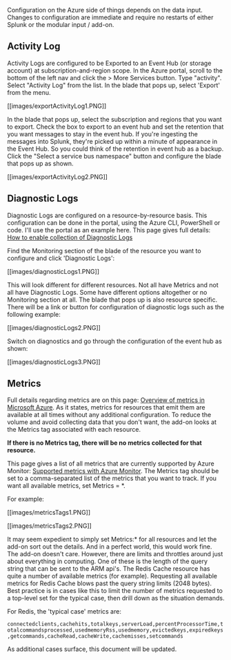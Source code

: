 Configuration on the Azure side of things depends on the data input. Changes to configuration are immediate and require no restarts of either Splunk or the modular input / add-on.

## Activity Log
Activity Logs are configured to be Exported to an Event Hub (or storage account) at subscription-and-region scope. In the Azure portal, scroll to the bottom of the left nav and click the \> More Services button. Type "activity". Select "Activity Log" from the list. In the blade that pops up, select 'Export' from the menu.  

[[images/exportActivityLog1.PNG]]  

In the blade that pops up, select the subscription and regions that you want to export. Check the box to export to an event hub and set the retention that you want messages to stay in the event hub. If you're ingesting the messages into Splunk, they're picked up within a minute of appearance in the Event Hub. So you could think of the retention in event hub as a backup. Click the "Select a service bus namespace" button and configure the blade that pops up as shown.

[[images/exportActivityLog2.PNG]]  

## Diagnostic Logs
Diagnostic Logs are configured on a resource-by-resource basis. This configuration can be done in the portal, using the Azure CLI, PowerShell or code. I'll use the portal as an example here. This page gives full details: [How to enable collection of Diagnostic Logs](https://docs.microsoft.com/en-us/azure/monitoring-and-diagnostics/monitoring-overview-of-diagnostic-logs#how-to-enable-collection-of-diagnostic-logs)

Find the Monitoring section of the blade of the resource you want to configure and click 'Diagnostic Logs':

[[images/diagnosticLogs1.PNG]]  

This will look different for different resources. Not all have Metrics and not all have Diagnostic Logs. Some have different options altogether or no Monitoring section at all. The blade that pops up is also resource specific. There will be a link or button for configuration of diagnostic logs such as the following example:

[[images/diagnosticLogs2.PNG]]  

Switch on diagnostics and go through the configuration of the event hub as shown:

[[images/diagnosticLogs3.PNG]]  

## Metrics

Full details regarding metrics are on this page: [Overview of metrics in Microsoft Azure](https://docs.microsoft.com/en-us/azure/monitoring-and-diagnostics/monitoring-overview-metrics). As it states, metrics for resources that emit them are available at all times without any additional configuration. To reduce the volume and avoid collecting data that you don't want, the add-on looks at the Metrics tag associated with each resource. 

**If there is no Metrics tag, there will be no metrics collected for that resource.**

This page gives a list of all metrics that are currently supported by Azure Monitor: [Supported metrics with Azure Monitor](https://docs.microsoft.com/en-us/azure/monitoring-and-diagnostics/monitoring-supported-metrics). The Metrics tag should be set to a comma-separated list of the metrics that you want to track. If you want all available metrics, set Metrics = *.  

For example:

[[images/metricsTags1.PNG]]

[[images/metricsTags2.PNG]]

It may seem expedient to simply set Metrics:* for all resources and let the add-on sort out the details. And in a perfect world, this would work fine. The add-on doesn't care. However, there are limits and throttles around just about everything in computing. One of these is the length of the query string that can be sent to the ARM api's. The Redis Cache resource has quite a number of available metrics (for example). Requesting all available metrics for Redis Cache blows past the query string limits (2048 bytes). Best practice is in cases like this to limit the number of metrics requested to a top-level set for the typical case, then drill down as the situation demands.  

For Redis, the 'typical case' metrics are: 
 
`connectedclients,cachehits,totalkeys,serverLoad,percentProcessorTime,totalcommandsprocessed,usedmemoryRss,usedmemory,evictedkeys,expiredkeys,getcommands,cacheRead,cacheWrite,cachemisses,setcommands`  

As additional cases surface, this document will be updated.  
